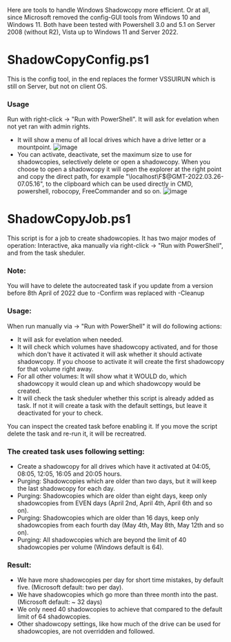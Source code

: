Here are tools to handle Windows Shadowcopy more efficient. Or at all, since Microsoft removed the config-GUI tools from Windows 10 and Windows 11.
Both have been tested with Powershell 3.0 and 5.1 on Server 2008 (without R2), Vista up to Windows 11 and Server 2022. 

# ShadowCopyConfig.ps1

This is the config tool, in the end replaces the former VSSUIRUN which is still on Server, but not on client OS.

### Usage

Run with right-click -> "Run with PowerShell". It will ask for evelation when not yet ran with admin rights.
* It will show a menu of all local drives which have a drive letter or a mountpoint. ![image](https://user-images.githubusercontent.com/10100281/162098309-733a44e8-d64e-45a9-a5ce-04e1757270e3.png)
* You can activate, deactivate, set the maximum size to use for shadowcopies, selectively delete or open a shadowcopy. When you choose to open a shadowcopy it will open the explorer at the right point and copy the direct path, for example "\\localhost\F$\@GMT-2022.03.26-07.05.16", to the clipboard which can be used directly in CMD, powershell, robocopy, FreeCommander and so on. ![image](https://user-images.githubusercontent.com/10100281/162098713-349d3373-a8eb-4af5-bd20-b3ad2ddc5e80.png)


# ShadowCopyJob.ps1

This script is for a job to create shadowcopies. It has two major modes of operation: Interactive, aka manually via right-click -> "Run with PowerShell", and from the task sheduler.

### Note:
You will have to delete the autocreated task if you update from a version before 8th April of 2022 due to -Confirm was replaced with -Cleanup

### Usage:
When run manually via  -> "Run with PowerShell" it will do following actions:
* It will ask for evelation when needed.
* It will check which volumes have shadowcopy activated, and for those which don't have it activated it will ask whether it should activate shadowcopy. If you choose to activate it will create the first shadowcopy for that volume right away.
* For all other volumes: It will show what it WOULD do, which shadowcopy it would clean up and which shadowcopy would be created.
* It will check the task sheduler whether this script is already added as task. If not it will create a task with the default settings, but leave it deactivated for your to check.

You can inspect the created task before enabling it. If you move the script delete the task and re-run it, it will be recreatred.

### The created task uses following setting:
* Create a shadowcopy for all drives which have it activated at 04:05, 08:05, 12:05, 16:05 and 20:05 hours.
* Purging: Shadowcopies which are older than two days, but it will keep the last shadowcopy for each day.
* Purging: Shadowcopies which are older than eight days, keep only shadowcopies from EVEN days (April 2nd, April 4th, April 6th and so on).
* Purging: Shadowcopies which are older than 16 days, keep only shadowcopies from each fourth day (May 4th, May 8th, May 12th and so on).
* Purging: All shadowcopies which are beyond the limit of 40 shadowcopies per volume (Windows default is 64).

### Result:
* We have more shadowcopies per day for short time mistakes, by default five. (Microsoft default: two per day).
* We have shadowcopies which go more than three month into the past. (Microsoft default: ~ 32 days)
* We only need 40 shadowcopies to achieve that compared to the default limit of 64 shadowcopies.
* Other shadowcopy settings, like how much of the drive can be used for shadowcopies, are not overridden and followed.

